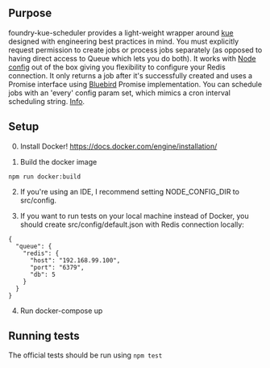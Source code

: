 ## Purpose

foundry-kue-scheduler provides a light-weight wrapper around [kue](https://www.npmjs.com/package/kue) designed with engineering best practices in mind.
You must explicitly request permission to create jobs or process jobs separately (as opposed to having direct access to Queue which lets you do both).
It works with [Node config](https://www.npmjs.com/package/config) out of the box giving you flexibility to configure your Redis connection.
It only returns a job after it's successfully created and uses a Promise interface using [Bluebird](http://bluebirdjs.com/docs/getting-started.html) Promise implementation.
You can schedule jobs with an 'every' config param set, which mimics a cron interval scheduling string. [Info](https://crontab.guru/).


## Setup

0. Install Docker! https://docs.docker.com/engine/installation/

1. Build the docker image

```npm run docker:build```

2. If you're using an IDE, I recommend setting NODE_CONFIG_DIR to src/config.

3. If you want to run tests on your local machine instead of Docker, you should create src/config/default.json with Redis connection locally:

```
{
  "queue": {
    "redis": {
      "host": "192.168.99.100",
      "port": "6379",
      "db": 5
    }
  }
}
```

4. Run docker-compose up

## Running tests

The official tests should be run using
```npm test```